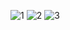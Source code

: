 ![1](https://github.com/user-attachments/assets/0e38f8f5-4ed3-4f88-bf25-1349c002ac22)
![2](https://github.com/user-attachments/assets/c6f9b0d9-1038-476d-8675-db3944713719)
![3](https://github.com/user-attachments/assets/c5bee0b3-5f47-43b9-a008-cceb21cb2fc7)
